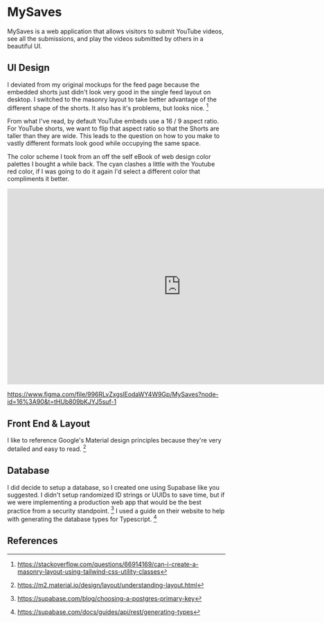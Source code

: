 # MySaves
MySaves is a web application that allows visitors to submit YouTube videos, see all the submissions, and play the videos submitted by others in a beautiful UI.

## UI Design

I deviated from my original mockups for the feed page because the embedded shorts just didn't look very good in the single feed layout on desktop. I switched to the masonry layout to take better advantage of the different shape of the shorts. It also has it's problems, but looks nice. [^1]

From what I've read, by default YouTube embeds use a 16 / 9 aspect ratio. For YouTube shorts, we want to flip that aspect ratio so that the Shorts are taller than they are wide. This leads to the question on how to you make to vastly different formats look good while occupying the same space.

The color scheme I took from an off the self eBook of web design color palettes I bought a while back. The cyan clashes a little with the Youtube red color, if I was going to do it again I'd select a different color that compliments it better. 

<iframe style="border: 1px solid rgba(0, 0, 0, 0.1);" width="800" height="450" src="https://www.figma.com/embed?embed_host=share&url=https%3A%2F%2Fwww.figma.com%2Ffile%2F996RLvZxgslEodaWY4W9Gp%2FMySaves%3Fnode-id%3D16%253A90%26t%3DtHUb809bKJYJ5suf-1" allowfullscreen></iframe>

https://www.figma.com/file/996RLvZxgslEodaWY4W9Gp/MySaves?node-id=16%3A90&t=tHUb809bKJYJ5suf-1

## Front End & Layout

I like to reference Google's Material design principles because they're very detailed and easy to read. [^2]

## Database

I did decide to setup a database, so I created one using Supabase like you suggested. I didn't setup randomized ID strings or UUIDs to save time, but if we were implementing a production web app that would be the best practice from a security standpoint. [^3] I used a guide on their website to help with generating the database types for Typescript. [^4]

## References

[^1]: https://stackoverflow.com/questions/66914169/can-i-create-a-masonry-layout-using-tailwind-css-utility-classes
[^2]: https://m2.material.io/design/layout/understanding-layout.html
[^3]: https://supabase.com/blog/choosing-a-postgres-primary-key
[^4]: https://supabase.com/docs/guides/api/rest/generating-types
